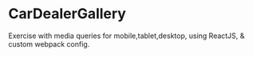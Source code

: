 # CarDealerGallery
Exercise with media queries for mobile,tablet,desktop, using ReactJS, &amp; custom webpack config.

